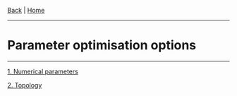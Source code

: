 [Back](./Index.md) | [Home](../Home.md)

---
#  Parameter optimisation options
---


[1. Numerical parameters](./Optimisation/Optimisation_NumericalParameters.md)

[2. Topology](./Optimisation/Optimisation_Topology.md)
